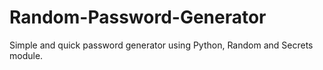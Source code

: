 # Random-Password-Generator
Simple and quick password generator using Python, Random and Secrets module.
